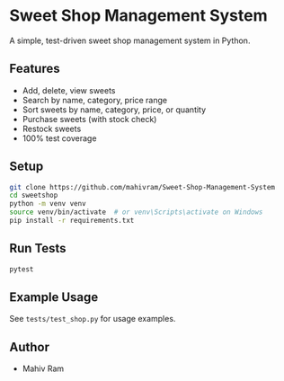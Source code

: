 # Sweet Shop Management System

A simple, test-driven sweet shop management system in Python.

## Features

- Add, delete, view sweets
- Search by name, category, price range
- Sort sweets by name, category, price, or quantity
- Purchase sweets (with stock check)
- Restock sweets
- 100% test coverage

## Setup

```sh
git clone https://github.com/mahivram/Sweet-Shop-Management-System
cd sweetshop
python -m venv venv
source venv/bin/activate  # or venv\Scripts\activate on Windows
pip install -r requirements.txt
```

## Run Tests

```sh
pytest
```

## Example Usage

See `tests/test_shop.py` for usage examples.

## Author

- Mahiv Ram
